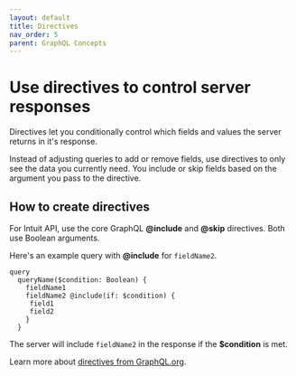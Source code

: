 ```yaml
---
layout: default
title: Directives
nav_order: 5
parent: GraphQL Concepts
---
```


# Use directives to control server responses 

Directives let you conditionally control which fields and values the server returns in it's response. 

Instead of adjusting queries to add or remove fields, use directives to only see the data you currently need. You include or skip fields based on the argument you pass to the directive.    

## How to create directives 
For Intuit API, use the core GraphQL **@include** and **@skip** directives. Both use Boolean arguments.

Here's an example query with **@include** for `fieldName2`.

```
query 
  queryName($condition: Boolean) {
    fieldName1
    fieldName2 @include(if: $condition) {
     field1
     field2
    }
  }
```
The server will include `fieldName2` in the response if the **$condition** is met.

Learn more about [directives from GraphQL.org](https://graphql.org/learn/queries/#directives). 